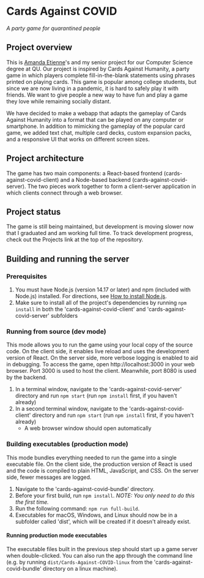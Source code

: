 # Cards Against COVID
*A party game for quarantined people*

## Project overview
This is [Amanda Etienne](https://github.com/ajetienne)'s and my senior project for our Computer Science degree at QU. Our project is inspired by Cards Against Humanity, a party game in which players complete fill-in-the-blank statements using phrases printed on playing cards. This game is popular among college students, but since we are now living in a pandemic, it is hard to safely play it with friends. We want to give people a new way to have fun and play a game they love while remaining socially distant.

We have decided to make a webapp that adapts the gameplay of Cards Against Humanity into a format that can be played on any computer or smartphone. In addition to mimicking the gameplay of the popular card game, we added text chat, multiple card decks, custom expansion packs, and a responsive UI that works on different screen sizes.

## Project architecture
The game has two main components: a React-based frontend (cards-against-covid-client) and a Node-based backend (cards-against-covid-server). The two pieces work together to form a client-server application in which clients connect through a web browser.

## Project status
The game is still being maintained, but development is moving slower now that I graduated and am working full time. To track development progress, check out the Projects link at the top of the repository.

## Building and running the server
### Prerequisites
1. You must have Node.js (version 14.17 or later) and npm (included with Node.js) installed. For directions, see [How to install Node.js](https://nodejs.dev/learn/how-to-install-nodejs).
2. Make sure to install all of the project's dependencies by running `npm install` in both the 'cards-against-covid-client' and 'cards-against-covid-server' subfolders

### Running from source (dev mode)
This mode allows you to run the game using your local copy of the source code. On the client side, it enables live reload and uses the development version of React. On the server side, more verbose logging is enabled to aid in debugging. To access the game, open http://localhost:3000 in your web browser. Port 3000 is used to host the client. Meanwhile, port 8080 is used by the backend.

1. In a terminal window, navigate to the 'cards-against-covid-server' directory and run `npm start` (run `npm install` first, if you haven't already)
2. In a second terminal window, navigate to the 'cards-against-covid-client' directory and run `npm start` (run `npm install` first, if you haven't already)
    - A web browser window should open automatically

### Building executables (production mode)
This mode bundles everything needed to run the game into a single executable file. On the client side, the production version of React is used and the code is compiled to plain HTML, JavaScript, and CSS. On the server side, fewer messages are logged. 

1. Navigate to the 'cards-against-covid-bundle' directory.
2. Before your first build, run `npm install`. *NOTE: You only need to do this the first time.*
3. Run the following command: `npm run full-build`.
4. Executables for macOS, Windows, and Linux should now be in a subfolder called 'dist', which will be created if it doesn't already exist.

#### Running production mode executables
The executable files built in the previous step should start up a game server when double-clicked. You can also run the app through the command line (e.g. by running `dist/Cards-Against-COVID-linux` from the 'cards-against-covid-bundle' directory on a linux machine).
